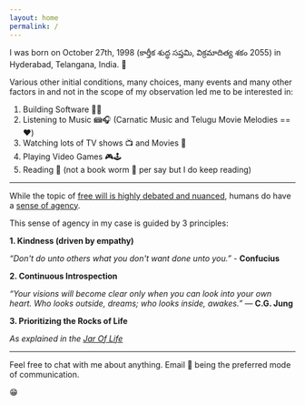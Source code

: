 ```yaml
---
layout: home
permalink: /
---
```

I was born on October 27th, 1998 (కార్తీక శుద్ధ సప్తమి, విక్రమాదిత్య శకం 2055) in Hyderabad, Telangana, India. 🎂

Various other initial conditions, many choices, many events and many other factors in and not in the scope of my observation led me to be interested in:

1. Building Software 🧑‍💻
2. Listening to Music 📾🎧 (Carnatic Music and Telugu Movie Melodies == ❤️) 
3. Watching lots of TV shows 📺 and Movies 🎥
4. Playing Video Games 🎮🕹️
5. Reading 📖 (not a book worm 🐛 per say but I do keep reading)

---

While the topic of [free will is highly debated and nuanced](https://en.wikipedia.org/wiki/Free_will), humans do have a [sense of agency](https://en.wikipedia.org/wiki/Sense_of_agency).

This sense of agency in my case is guided by 3 principles:

**1. Kindness (driven by empathy)**

_“Don't do unto others what you don't want done unto you.”_ - **Confucius**

**2. Continuous Introspection**

_“Your visions will become clear only when you can look into your own heart. Who looks outside, dreams; who looks inside, awakes.”_ ― **C.G. Jung**

**3. Prioritizing the Rocks of Life**

_As explained in the [Jar Of Life](https://www.youtube.com/watch?v=6_N_uvq41Pg)_

---

Feel free to chat with me about anything. Email 📧 being the preferred mode of communication.

😁
